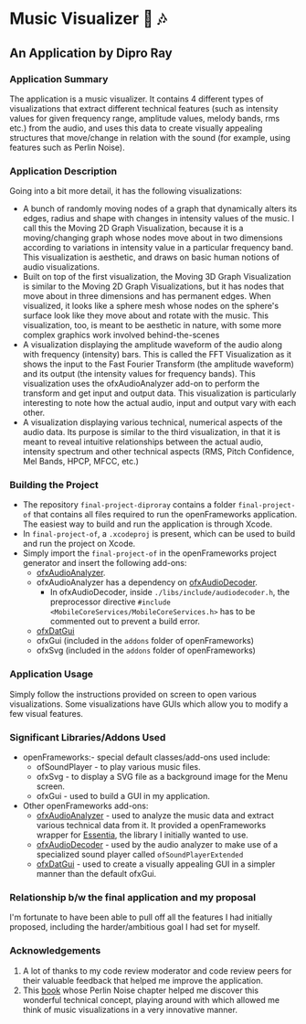 # Music Visualizer :musical_note: :notes:
## An Application by Dipro Ray

### Application Summary
The application is a music visualizer. It contains 4 different types of visualizations that extract different technical features (such as intensity values for given frequency range, amplitude values, melody bands, rms etc.) from the audio, and uses this data to create visually appealing structures that move/change in relation with the sound (for example, using features such as Perlin Noise).

### Application Description
Going into a bit more detail, it has the following visualizations:
  * A bunch of randomly moving nodes of a graph that dynamically alters its edges, radius and shape with changes in intensity values of the music. I call this the Moving 2D Graph Visualization, because it is a moving/changing graph whose nodes move about in two dimensions according to variations in intensity value in a particular frequency band. This visualization is aesthetic, and draws on basic human notions of audio visualizations.
  * Built on top of the first visualization, the Moving 3D Graph Visualization is similar to the Moving 2D Graph Visualizations, but it has nodes that move about in three dimensions and has permanent edges. When visualized, it looks like a sphere mesh whose nodes on the sphere's surface look like they move about and rotate with the music. This visualization, too, is meant to be aesthetic in nature, with some more complex graphics work involved behind-the-scenes
  * A visualization displaying the amplitude waveform of the audio along with frequency (intensity) bars. This is called the FFT Visualization as it shows the input to the Fast Fourier Transform (the amplitude waveform) and its output (the intensity values for frequency bands). This visualization uses the ofxAudioAnalyzer add-on to perform the transform and get input and output data. This visualization is particularly interesting to note how the actual audio, input and output vary with each other.
  * A visualization displaying various technical, numerical aspects of the audio data. Its purpose is similar to the third visualization, in that it is meant to reveal intuitive relationships between the actual audio, intensity spectrum and other technical aspects (RMS, Pitch Confidence, Mel Bands, HPCP, MFCC, etc.)
  
### Building the Project
* The repository ```final-project-diproray``` contains a folder ```final-project-of``` that contains all files required to run the openFrameworks application. The easiest way to build and run the application is through Xcode.
* In ```final-project-of```, a ```.xcodeproj``` is present, which can be used to build and run the project on Xcode.
* Simply import the ```final-project-of``` in the openFrameworks project generator and insert the following add-ons:
    * [ofxAudioAnalyzer](https://github.com/leozimmerman/ofxAudioAnalyzer).
    * ofxAudioAnalyzer has a dependency on [ofxAudioDecoder](https://github.com/leozimmerman/ofxAudioDecoder). 
        * In ofxAudioDecoder, inside ```./libs/include/audiodecoder.h```, the preprocessor directive ```#include <MobileCoreServices/MobileCoreServices.h>``` has to be commented out to prevent a build error.
    * [ofxDatGui](https://github.com/braitsch/ofxDatGui)
    * ofxGui (included in the ```addons``` folder of openFrameworks)
    * ofxSvg (included in the ```addons``` folder of openFrameworks)

### Application Usage
Simply follow the instructions provided on screen to open various visualizations. Some visualizations have GUIs which allow you to modify a few visual features.

### Significant Libraries/Addons Used
* openFrameworks:- special default classes/add-ons used include:
  * ofSoundPlayer - to play various music files.
  * ofxSvg -  to display a SVG file as a background image for the Menu screen.
  * ofxGui - used to build a GUI in my application.
* Other openFrameworks add-ons: 
  * [ofxAudioAnalyzer](https://github.com/leozimmerman/ofxAudioAnalyzer) - used to analyze the music data and extract various technical data from it. It provided a openFrameworks wrapper for [Essentia](http://essentia.upf.edu/documentation/), the library I initially wanted to use.
  * [ofxAudioDecoder](https://github.com/leozimmerman/ofxAudioDecoder) - used by the audio analyzer to make use of a specialized sound player called ```ofSoundPlayerExtended```
  * [ofxDatGui](https://github.com/braitsch/ofxDatGui) - used to create a visually appealing GUI in a simpler manner than the default ofxGui.

### Relationship b/w the final application and my proposal
I'm fortunate to have been able to pull off all the features I had initially proposed, including the harder/ambitious goal I had set for myself.

### Acknowledgements
1. A lot of thanks to my code review moderator and code review peers for their valuable feedback that helped me improve the application.
2. This [book](https://www.safaribooksonline.com/library/view/mastering-openframeworks-creative/9781849518048/apb.html) whose Perlin Noise chapter helped me discover this wonderful technical concept, playing around with which allowed me think of music visualizations in a very innovative manner.
